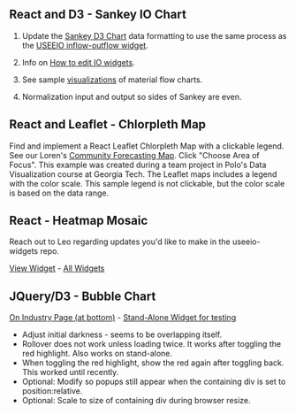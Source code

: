 ## React and D3 - Sankey IO Chart

1. Update the [Sankey D3 Chart](../../../io/charts/sankey/) data formatting to use the same process as the [USEEIO inflow-outflow widget](../../../io/build/iochart.html#sectors=333613,335912,336111&page=1&count=10).  

1. Info on [How to edit IO widgets](../../../io/charts/).

1. See sample [visualizations](../../start/charts/) of material flow charts.

1. Normalization input and output so sides of Sankey are even.

<!-- See file useeio-updates.md for text previously here -->



## React and Leaflet - Chlorpleth Map

Find and implement a React Leaflet Chlorpleth Map with a clickable legend. See our Loren's [Community Forecasting Map](https://model.earth/community-forecasting). Click "Choose Area of Focus". This example was created during a team project in Polo's Data Visualization course at Georgia Tech. The Leaflet maps includes a legend with the color scale. This sample legend is not clickable, but the color scale is based on the data range.  

## React - Heatmap Mosaic

Reach out to Leo regarding updates you'd like to make in the useeio-widgets repo.  

[View Widget](../../../io/build/sector_list.html?view=mosaic&count=50) - [All Widgets](../../../io/charts/) 

## JQuery/D3 - Bubble Chart

[On Industry Page (at bottom)](../../../localsite/info/#state=GA) - [Stand-Alone Widget for testing](../../../io/charts/bubble/) 

- Adjust initial darkness - seems to be overlapping itself.
- Rollover does not work unless loading twice. It works after toggling the red highlight. Also works on stand-alone.
- When toggling the red highlight, show the red again after toggling back. This worked until recently.
- Optional: Modify so popups still appear when the containing div is set to position:relative. 
- Optional: Scale to size of containing div during browser resize. 


<!--

## Data Integration

- International [Harmonized System (HS)](../impact/harmonized-system) code crosswalk  


1. 

Fix JSON reader in [zip search](zip/#zip=30315)  

1. [Jobs and Economic Development Impact (JEDI) models](https://www.nrel.gov/analysis/jedi/models.html) - convert from Excel to an interactive Web Page

1. Use [PWA Starter](resources/pwa) to add an index.html page and thumbnails to the pwa folder.

1. Deploy Leaflet in Widget. See [windy.com](https://windy.com) weather layer using their [API for Leaflet](https://github.com/windycom/API).


1. Cross-relate Goods & Services NAICS industries with Harmonized System (HS Codes) for [International Trade](https://georgiadata.github.io/display/products/)
-->

<!--
International postal codes
https://pypi.org/project/zipcodes/

National Renewable Energy Laboratory (NREL) - alternative fuel stations 
	https://developer.nrel.gov/docs/transportation/alt-fuel-stations-v1/all/#ev-network-id-record-fields

13. Activate Netlify Identity or Firebase Hosting using [Google Cloud Build](https://medium.com/serverlessguru/aws-to-gcp-web-applications-89ed92070832) and/or [ERPNext](https://aws.amazon.com/marketplace/pp/B015GHHU7M) (MariaDB/Python/AWS EC2).


14. [Climate Change Action Plans](https://www.c2es.org/document/climate-action-plans/) - Incorporate how other states support information exchanges.  
-->



<!--
  // To do: Mask State Outline - from embed.js
  // cropMap = true requires the folllowing 3:
  // http://leaflet-extras.github.io/leaflet-providers/leaflet-providers.js"></script>
  // /documentation/region/js/boundary-canvas.js
  // /documentation/region/js/georgia.js
  // stickybits
  // Also see: https://dollarshaveclub.github.io/stickybits/
  // But will probably look at embed.js to detect when button of section reaches bottom of map.
  Angshuman Guin
  Senior Research Engineer
  Transportation Systems Engineering
  Smart Cities
  https://ce.gatech.edu/people/faculty/1251/overview
  Technology-Enabled Smarter Safer Routes to School for the City of Milton, GA
  http://smartcities.ipat.gatech.edu/sites/default/files/CityOfMilton_SmarterSaferRoutesToSchool.pdf
-->

